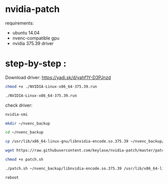 # nvidia-patch

requirements:
- ubuntu 14.04
- nvenc-compatible gpu
- nvidia 375.39 driver

# step-by-step :

Download driver: https://yadi.sk/d/yahf1Y-D3PJnzd
```bash
chmod +x ./NVIDIA-Linux-x86_64-375.39.run

./NVIDIA-Linux-x86_64-375.39.run
```

check driver:
```bash
nvidia-smi

mkdir ~/nvenc_backup

cd ~/nvenc_backup

cp /usr/lib/x86_64-linux-gnu/libnvidia-encode.so.375.39 ~/nvenc_backup/

wget https://raw.githubusercontent.com/keylase/nvidia-patch/master/patch.sh

chmod +x patch.sh

./patch.sh ~/nvenc_backup/libnvidia-encode.so.375.39 /usr/lib/x86_64-linux-gnu/libnvidia-encode.so.375.39

reboot
```





